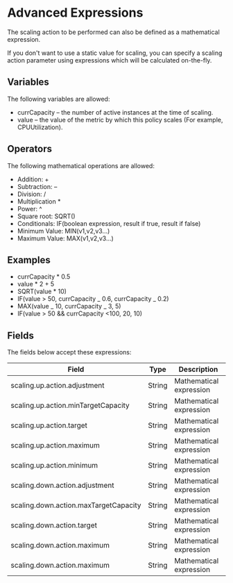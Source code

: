 # Advanced Expressions

The scaling action to be performed can also be defined as a mathematical expression.

If you don't want to use a static value for scaling, you can specify a scaling action parameter using expressions which will be calculated on-the-fly.

## Variables

The following variables are allowed:

- currCapacity – the number of active instances at the time of scaling.
- value – the value of the metric by which this policy scales (For example, CPUUtilization).

## Operators

The following mathematical operations are allowed:

- Addition: +
- Subtraction: –
- Division: /
- Multiplication \*
- Power: ^
- Square root: SQRT()
- Conditionals: IF(boolean expression, result if true, result if false)
- Minimum Value: MIN(v1,v2,v3…)
- Maximum Value: MAX(v1,v2,v3…)

## Examples

- currCapacity \* 0.5
- value \* 2 + 5
- SQRT(value \* 10)
- IF(value > 50, currCapacity _ 0.6, currCapacity _ 0.2)
- MAX(value _ 10, currCapacity _ 3, 5)
- IF(value > 50 && currCapacity <100, 20, 10)

## Fields

The fields below accept these expressions:

| Field                                 | Type   | Description             |
| ------------------------------------- | ------ | ----------------------- |
| scaling.up.action.adjustment          | String | Mathematical expression |
| scaling.up.action.minTargetCapacity   | String | Mathematical expression |
| scaling.up.action.target              | String | Mathematical expression |
| scaling.up.action.maximum             | String | Mathematical expression |
| scaling.up.action.minimum             | String | Mathematical expression |
| scaling.down.action.adjustment        | String | Mathematical expression |
| scaling.down.action.maxTargetCapacity | String | Mathematical expression |
| scaling.down.action.target            | String | Mathematical expression |
| scaling.down.action.maximum           | String | Mathematical expression |
| scaling.down.action.maximum           | String | Mathematical expression |
